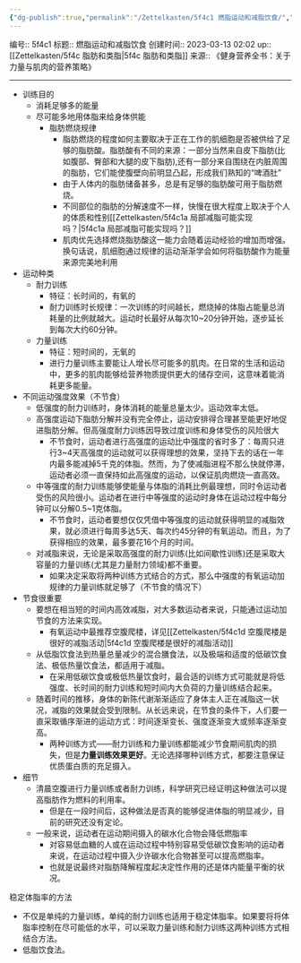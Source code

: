 ```yaml
---
{"dg-publish":true,"permalink":"/Zettelkasten/5f4c1 燃脂运动和减脂饮食/","dgPassFrontmatter":true}
---
```


编号:: 5f4c1
标题:: 燃脂运动和减脂饮食
创建时间:: 2023-03-13 02:02
up:: [[Zettelkasten/5f4c 脂肪和类脂\|5f4c 脂肪和类脂]]
来源:: 《健身营养全书：关于力量与肌肉的营养策略》

---

- 训练目的
	- 消耗足够多的能量
	- 尽可能多地用体脂来给身体供能
		- 脂肪燃烧规律
			- 脂肪燃烧的程度如何主要取决于正在工作的肌细胞是否被供给了足够的脂肪酸。脂肪酸有不同的来源：一部分当然来自皮下脂肪(比如腹部、臀部和大腿的皮下脂肪),还有一部分来自围绕在内脏周围的脂肪，它们能使腹壁向前明显凸起，形成我们熟知的“啤酒肚”
			- 由于人体内的脂肪储备甚多，总是有足够的脂肪酸可用于脂肪燃烧。
			- 不同部位的脂肪的分解速度不一样，快慢在很大程度上取决于个人的体质和性别[[Zettelkasten/5f4c1a 局部减脂可能实现吗？\|5f4c1a 局部减脂可能实现吗？]]
			- 肌肉优先选择燃烧脂肪酸这一能力会随着运动经验的增加而增强。换句话说，肌细胞通过规律的运动渐渐学会如何将脂肪酸作为能量来源完美地利用
- 运动种类
	- 耐力训练
		- 特征：长时间的，有氧的
		- 耐力训练时长规律：一次训练的时间越长，燃烧掉的体脂占能量总消耗量的比例就越大。运动时长最好从每次10~20分钟开始，逐步延长到每次大约60分钟。
	- 力量训练
		- 特征：短时间的，无氧的
		- 进行力量训练主要能让人增长尽可能多的肌肉。在日常的生活和运动中，更多的肌肉能够给营养物质提供更大的储存空间，这意味着能消耗更多能量。
- 不同运动强度效果（不节食）
	- 低强度的耐力训练时，身体消耗的能量总量太少。运动效率太低。
	- 高强度运动下脂肪分解并没有完全停止，运动安排得合理甚至能更好地促进脂肪分解。但高强度耐力训练因导致过度训练和身体受伤的风险很大
		- 不节食时，运动者进行高强度的运动比中强度的省时多了：每周只进行3~4天高强度的运动就可以获得理想的效果，坚持下去的话在一年内最多能减掉5千克的体脂。然而，为了使减脂进程不那么快就停滞，运动者必须一直保持如此高强度的运动，以保证肌肉燃烧一直高效。
	- 中等强度的耐力训练能够使能量与体脂的消耗比例最理想，同时令运动者受伤的风险很小。运动者在进行中等强度的运动时身体在运动过程中每分钟可以分解0.5~1克体脂。
		- 不节食时，运动者要想仅仅凭借中等强度的运动就获得明显的减脂效果，就必须进行每周多达5天、每次约45分钟的有氧运动。而且，为了获得相应的效果，最多要花16个月的时间。
	- 对减脂来说，无论是采取高强度的耐力训练(比如间歇性训练)还是采取大容量的力量训练(尤其是力量耐力领域)都不重要。
		- 如果决定采取将两种训练方式结合的方式，那么中强度的有氧运动加规律的力量训练就足够了（不节食的情况下）
- 节食很重要
	- 要想在相当短的时间内高效减脂，对大多数运动者来说，只能通过运动加节食的方法来实现。
		- 有氧运动中最推荐空腹爬楼，详见[[Zettelkasten/5f4c1d 空腹爬楼是很好的减脂活动\|5f4c1d 空腹爬楼是很好的减脂活动]]
	- 从低脂饮食法到热量总量减少的混合膳食法，以及极端和适度的低碳饮食法、极低热量饮食法，都适用于减脂。
		- 在采用低碳饮食或极低热量饮食时，最合适的训练方式可能就是将低强度、长时间的耐力训练和短时间内大负荷的力量训练结合起来。
	- 随着时间的推移，身体的新陈代谢渐渐适应了身体主人正在减脂这一状况，减脂的效果就会受到限制。从长远来说，在节食的条件下，人们要一直采取循序渐进的运动方式：时间逐渐变长、强度逐渐变大或频率逐渐变高。
		- 两种训练方式——耐力训练和力量训练都能减少节食期间肌肉的损失，但是**力量训练效果更好**。无论选择哪种训练方式，都要注意保证优质蛋白质的充足摄入。
- 细节
	- 清晨空腹进行力量训练或者耐力训练，科学研究已经证明这种做法可以提高脂肪作为燃料的利用率。
		- 但是在一段时间后，这种做法是否真的能够促进体脂的明显减少，目前的研究还没有定论。
	- 一般来说，运动者在运动期间摄入的碳水化合物会降低燃脂率
		- 对容易低血糖的人或在运动过程中特别容易受低碳饮食影响的运动者来说，在运动过程中摄入少许碳水化合物甚至可以提高燃脂率。
		- 也就是说最终对脂肪降解程度起决定性作用的还是体内能量平衡的状况。


稳定体脂率的方法
- 不仅是单纯的力量训练，单纯的耐力训练也适用于稳定体脂率。如果要将将体脂率控制在尽可能低的水平，可以采取力量训练和耐力训练这两种训练方式相结合方法。
- 低脂饮食法。



